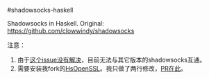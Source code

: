 #shadowsocks-haskell

Shadowsocks in Haskell. Original: https://github.com/clowwindy/shadowsocks

注意：

1. 由于[这个issue没有解决](https://github.com/phonohawk/HsOpenSSL/issues/30)，目前无法与其它版本的shadowsocks互通。
2. 需要安装我fork的[HsOpenSSL](https://github.com/rnons/HsOpenSSL)。我只做了两行修改，[PR在此](https://github.com/phonohawk/HsOpenSSL/pull/31)。
